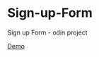 # Sign-up-Form
Sign up Form - odin project

<a href="https://robinee.github.io/Sign-up-Form/">Demo</a>